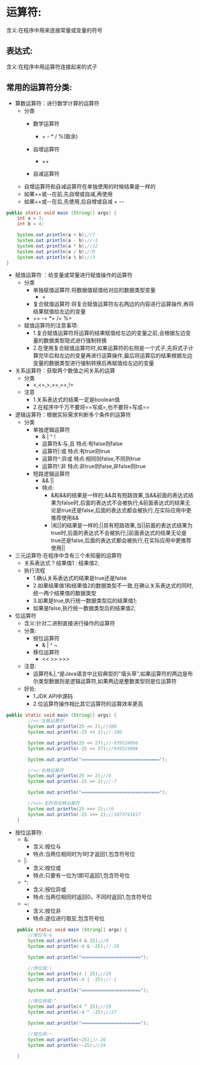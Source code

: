 # 运算符:
含义:在程序中用来连接常量或变量的符号

## 表达式:
含义:在程序中用运算符连接起来的式子

## 常用的运算符分类:
+ 算数运算符：进行数学计算的运算符
    + 分类
        + 数学运算符
          
            + \+   \-   \*   /   %(取余)
        + 自增运算符
          
            + \+\+
        + 自减运算符
    + 自增运算符和自减运算符在单独使用的时候结果是一样的 
    + 如果++或--在前,先自增或自减,再使用
    + 如果++或--在后,先使用,后自增或自减
            + --
```java
public static void main (String[] args) {
    int a = 3;
    int b = 4;

    System.out.println(a + b);//7
    System.out.println(a - b);//-1
    System.out.println(a * b);//12
    System.out.println(a / b);//0
    System.out.println(a % b);//3
}
```
+ 赋值运算符 ：给变量或常量进行赋值操作的运算符
    + 分类
        + 单独赋值运算符:将数据值赋值给对应的数据类型变量
            + =
        + 复合赋值运算符:将复合赋值运算符左右两边的内容进行运算操作,再将结果赋值给左边的变量
        + \+=   \-=   \*=   /=   %=
    + 赋值运算符的注意事项:
        + 1.复合赋值运算符将运算的结果赋值给左边的变量之前,会根据左边变量的数据类型隐式进行强制转换
        + 2.在使用复合赋值运算符时,如果运算符的右侧是一个式子,先将式子计算完毕后和左边的变量再进行运算操作,最后将运算后的结果根据左边变量的数据类型进行强制转换后再赋值给左边的变量
+ 关系运算符：获取两个数值之间关系的运算
    + 分类
        + <,<=,>,>=,==,!=
    + 注意
        + 1.关系表达式的结果一定是boolean值
        + 2.在程序中千万不要将==写成=,也不要将=写成==
+ 逻辑运算符：根据实际需求判断多个条件的运算符
    + 分类
        + 单独逻辑运算符
            + &	 |	^	!
            + 运算符&:与,且	特点:有false则false
            + 运算符|:或  特点:有true则true
            + 运算符^:异或  特点:相同则false,不同则true
            + 运算符!:非  特点:非true则false,非false则true
        + 短路逻辑运算符
            + &&	||
            + 特点:
                + &和&&的结果是一样的;&&具有短路效果,当&&前面的表达式结果为false时,后面的表达式不会被执行;&前面表达式的结果无论是true还是false,后面的表达式都会被执行,在实际应用中更推荐使用&&
                + |和||的结果是一样的;||具有短路效果,当||前面的表达式结果为true时,后面的表达式不会被执行;|前面表达式的结果无论是true还是false,后面的表达式都会被执行,在实际应用中更推荐使用||
+ 三元运算符:在程序中含有三个未知量的运算符
    + 关系表达式 ? 结果值1 : 结果值2;
    + 执行流程
        + 1.确认关系表达式的结果是true还是false
        + 2.如果结果值1和结果值2的数据类型不一致,在确认关系表达式的同时,统一两个结果值的数据类型
        + 3.如果是true,执行统一数据类型后的结果值1;
        +   如果是false,执行统一数据类型后的结果值2;
+ 位运算符
    + 含义:针对二进制直接进行操作的运算符
    + 分类:
        + 按位运算符
            + & | ^ ~
        + 移位运算符
            + <<  >> >>>
    + 注意:
        + 运算符&,|,^是Java语言中比较典型的"墙头草",如果运算符的两边是布尔类型数据则是逻辑运算符,如果两边是整数类型则是位运算符
    + 好处:
        + 1.JDK API中源码
        + 2.位运算符操作相比其它运算符的运算效率更高
```java
public static void main (String[] args) {
		//<<:左移运算符
		System.out.println(25 << 2);//100
		System.out.println(-25 << 2);//-100

		System.out.println(25 << 27);//-939524096
		System.out.println(-25 << 27);//939524096

		System.out.println("=============================");

		//>>:右移运算符
		System.out.println(25 >> 2);//6
		System.out.println(-25 >> 2);//-7

		System.out.println("=============================");

		//>>>:无符号右移运算符
		System.out.println(25 >>> 2);//6
		System.out.println(-25 >>> 2);//1073741817
	}
```
+ 按位运算符:
    + &:
        + 含义:按位与
        + 特点:当两位相同时为1时才返回1,包含符号位
    + |:
        + 含义:按位或
        + 特点:只要有一位为1即可返回1,包含符号位
    + ^:
        + 含义:按位异或
        + 特点:当两位相同时返回0，不同时返回1,包含符号位
    + ~:
        + 含义:按位非
        + 特点:逐位进行取反,包含符号位
```java
	public static void main (String[] args) {
		//按位与:&
		System.out.println(4 & 25);//0
		System.out.println(-4 & -25);//-28

		System.out.println("======================");

		//按位或:|
		System.out.println(4 | 25);//29
		System.out.println(-4 | -25);//-1

		System.out.println("======================");

		//按位异或:^
		System.out.println(4 ^ 25);//29
		System.out.println(-4 ^ -25);//27

		System.out.println("======================");

		//按位非:~
		System.out.println(~25);//-26
		System.out.println(~-25);//24
			
	}
```